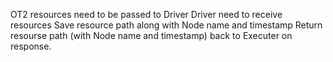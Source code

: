 OT2 resources need to be passed to Driver
Driver need to receive resources
Save resource path along with Node name and timestamp 
Return resourse path (with Node name and timestamp) back to Executer on response.
